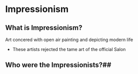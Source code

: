 # Impressionism

## What is Impressionism? ##
Art concered with open air painting and depicting modern life
- These artists rejected the tame art of the official Salon

## Who were the Impressionists?##
